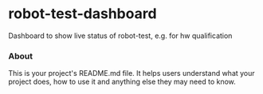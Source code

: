 robot-test-dashboard
====================

Dashboard to show live status of robot-test, e.g. for hw qualification

### About

This is your project's README.md file. It helps users understand what your
project does, how to use it and anything else they may need to know.